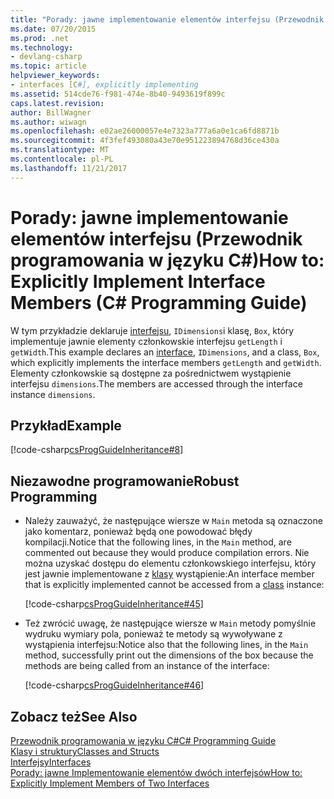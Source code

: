```yaml
---
title: "Porady: jawne implementowanie elementów interfejsu (Przewodnik programowania w języku C#)"
ms.date: 07/20/2015
ms.prod: .net
ms.technology:
- devlang-csharp
ms.topic: article
helpviewer_keywords:
- interfaces [C#], explicitly implementing
ms.assetid: 514cde76-f981-474e-8b40-9493619f899c
caps.latest.revision: 
author: BillWagner
ms.author: wiwagn
ms.openlocfilehash: e02ae26000057e4e7323a777a6a0e1ca6fd8871b
ms.sourcegitcommit: 4f3fef493080a43e70e951223894768d36ce430a
ms.translationtype: MT
ms.contentlocale: pl-PL
ms.lasthandoff: 11/21/2017
---
```

# <a name="how-to-explicitly-implement-interface-members-c-programming-guide"></a><span data-ttu-id="12853-102">Porady: jawne implementowanie elementów interfejsu (Przewodnik programowania w języku C#)</span><span class="sxs-lookup"><span data-stu-id="12853-102">How to: Explicitly Implement Interface Members (C# Programming Guide)</span></span>
<span data-ttu-id="12853-103">W tym przykładzie deklaruje [interfejsu](../../../csharp/language-reference/keywords/interface.md), `IDimensions`i klasę, `Box`, który implementuje jawnie elementy członkowskie interfejsu `getLength` i `getWidth`.</span><span class="sxs-lookup"><span data-stu-id="12853-103">This example declares an [interface](../../../csharp/language-reference/keywords/interface.md), `IDimensions`, and a class, `Box`, which explicitly implements the interface members `getLength` and `getWidth`.</span></span> <span data-ttu-id="12853-104">Elementy członkowskie są dostępne za pośrednictwem wystąpienie interfejsu `dimensions`.</span><span class="sxs-lookup"><span data-stu-id="12853-104">The members are accessed through the interface instance `dimensions`.</span></span>  
  
## <a name="example"></a><span data-ttu-id="12853-105">Przykład</span><span class="sxs-lookup"><span data-stu-id="12853-105">Example</span></span>  
 [!code-csharp[csProgGuideInheritance#8](../../../csharp/programming-guide/classes-and-structs/codesnippet/CSharp/how-to-explicitly-implement-interface-members_1.cs)]  
  
## <a name="robust-programming"></a><span data-ttu-id="12853-106">Niezawodne programowanie</span><span class="sxs-lookup"><span data-stu-id="12853-106">Robust Programming</span></span>  
  
-   <span data-ttu-id="12853-107">Należy zauważyć, że następujące wiersze w `Main` metoda są oznaczone jako komentarz, ponieważ będą one powodować błędy kompilacji.</span><span class="sxs-lookup"><span data-stu-id="12853-107">Notice that the following lines, in the `Main` method, are commented out because they would produce compilation errors.</span></span> <span data-ttu-id="12853-108">Nie można uzyskać dostępu do elementu członkowskiego interfejsu, który jest jawnie implementowane z [klasy](../../../csharp/language-reference/keywords/class.md) wystąpienie:</span><span class="sxs-lookup"><span data-stu-id="12853-108">An interface member that is explicitly implemented cannot be accessed from a [class](../../../csharp/language-reference/keywords/class.md) instance:</span></span>  
  
     [!code-csharp[csProgGuideInheritance#45](../../../csharp/programming-guide/classes-and-structs/codesnippet/CSharp/how-to-explicitly-implement-interface-members_2.cs)]  
  
-   <span data-ttu-id="12853-109">Też zwrócić uwagę, że następujące wiersze w `Main` metody pomyślnie wydruku wymiary pola, ponieważ te metody są wywoływane z wystąpienia interfejsu:</span><span class="sxs-lookup"><span data-stu-id="12853-109">Notice also that the following lines, in the `Main` method, successfully print out the dimensions of the box because the methods are being called from an instance of the interface:</span></span>  
  
     [!code-csharp[csProgGuideInheritance#46](../../../csharp/programming-guide/classes-and-structs/codesnippet/CSharp/how-to-explicitly-implement-interface-members_3.cs)]  
  
## <a name="see-also"></a><span data-ttu-id="12853-110">Zobacz też</span><span class="sxs-lookup"><span data-stu-id="12853-110">See Also</span></span>  
 [<span data-ttu-id="12853-111">Przewodnik programowania w języku C#</span><span class="sxs-lookup"><span data-stu-id="12853-111">C# Programming Guide</span></span>](../../../csharp/programming-guide/index.md)  
 [<span data-ttu-id="12853-112">Klasy i struktury</span><span class="sxs-lookup"><span data-stu-id="12853-112">Classes and Structs</span></span>](../../../csharp/programming-guide/classes-and-structs/index.md)  
 [<span data-ttu-id="12853-113">Interfejsy</span><span class="sxs-lookup"><span data-stu-id="12853-113">Interfaces</span></span>](../../../csharp/programming-guide/interfaces/index.md)  
 [<span data-ttu-id="12853-114">Porady: jawne Implementowanie elementów dwóch interfejsów</span><span class="sxs-lookup"><span data-stu-id="12853-114">How to: Explicitly Implement Members of Two Interfaces</span></span>](../../../csharp/programming-guide/interfaces/how-to-explicitly-implement-members-of-two-interfaces.md)
